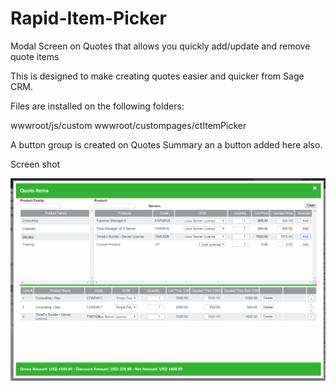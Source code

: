 # Rapid-Item-Picker

Modal Screen on Quotes that allows you quickly add/update and remove quote items

This is designed to make creating quotes easier and quicker from Sage CRM.

Files are installed on the following folders:

  wwwroot/js/custom
  wwwroot/custompages/ctItemPicker
  
A button group is created on Quotes Summary an a button added here also. 

Screen shot 

<img src="https://github.com/crmtogether/Rapid-Item-Picker/blob/master/RapidItemPicker.png" />


